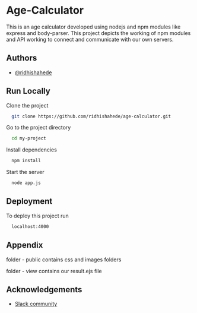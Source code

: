 
# Age-Calculator

This is an age calculator developed using nodejs and npm modules like express and body-parser. This project depicts the working of npm modules and API working to connect and communicate with our own servers.


## Authors

- [@ridhishahede](https://www.github.com/ridhishahede)


## Run Locally

Clone the project

```bash
  git clone https://github.com/ridhishahede/age-calculator.git
```

Go to the project directory

```bash
  cd my-project
```

Install dependencies

```bash
  npm install
```

Start the server

```bash
  node app.js
```


## Deployment

To deploy this project run

```bash
  localhost:4000
```


## Appendix

folder - public contains css and images folders

folder - view contains our result.ejs file


## Acknowledgements

 - [Slack community](https://www.frontendmentor.io/slack)


